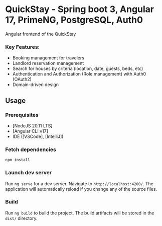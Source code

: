 # QuickStay - Spring boot 3, Angular 17, PrimeNG, PostgreSQL, Auth0 
Angular frontend of the QuickStay

### Key Features:
- Booking management for travelers
- Landlord reservation management
- Search for houses by criteria (location, date, guests, beds, etc)
- Authentication and Authorization (Role management) with Auth0 (OAuth2)
- Domain-driven design
## Usage
### Prerequisites
- [NodeJS 20.11 LTS]
- [Angular CLI v17]
- IDE ([VSCode], [IntelliJ])

### Fetch dependencies
``npm install``

### Launch dev server
Run `ng serve` for a dev server. Navigate to `http://localhost:4200/`. The application will automatically reload if you change any of the source files.

### Build
Run `ng build` to build the project. The build artifacts will be stored in the `dist/` directory.
